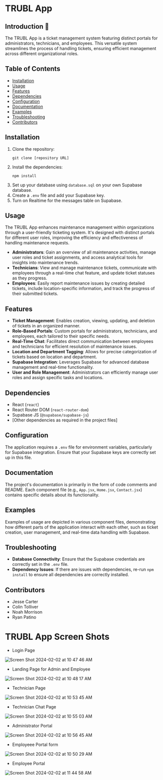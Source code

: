 
# TRUBL App

## Introduction 👋
The TRUBL App is a ticket management system featuring distinct portals for administrators, technicians, and employees. This versatile system streamlines the process of handling tickets, ensuring efficient management across different organizational roles.

## Table of Contents
- [Installation](#installation)
- [Usage](#usage)
- [Features](#features)
- [Dependencies](#dependencies)
- [Configuration](#configuration)
- [Documentation](#documentation)
- [Examples](#examples)
- [Troubleshooting](#troubleshooting)
- [Contributors](#contributors)

## Installation
1. Clone the repository:
   ```
   git clone [repository URL]
   ```
2. Install the dependencies:
   ```
   npm install
   ```
3. Set up your database using `database.sql` on your own Supabase database.
4. Create a `.env` file and add your Supabase key.
5. Turn on Realtime for the messages table on Supabase.

## Usage
The TRUBL App enhances maintenance management within organizations through a user-friendly ticketing system. It's designed with distinct portals for different user roles, improving the efficiency and effectiveness of handling maintenance requests.

- **Administrators**: Gain an overview of all maintenance activities, manage user roles and ticket assignments, and access analytical tools for insights into maintenance trends.
- **Technicians**: View and manage maintenance tickets, communicate with employees through a real-time chat feature, and update ticket statuses as they progress.
- **Employees**: Easily report maintenance issues by creating detailed tickets, include location-specific information, and track the progress of their submitted tickets.

## Features
- **Ticket Management**: Enables creation, viewing, updating, and deletion of tickets in an organized manner.
- **Role-Based Portals**: Custom portals for administrators, technicians, and employees, each tailored to their specific needs.
- **Real-Time Chat**: Facilitates direct communication between employees and technicians for efficient resolution of maintenance issues.
- **Location and Department Tagging**: Allows for precise categorization of tickets based on location and department.
- **Supabase Integration**: Leverages Supabase for advanced database management and real-time functionality.
- **User and Role Management**: Administrators can efficiently manage user roles and assign specific tasks and locations.


## Dependencies
- React (`react`)
- React Router DOM (`react-router-dom`)
- Supabase JS (`@supabase/supabase-js`)
- [Other dependencies as required in the project files]

## Configuration
The application requires a `.env` file for environment variables, particularly for Supabase integration. Ensure that your Supabase keys are correctly set up in this file.

## Documentation
The project's documentation is primarily in the form of code comments and README. Each component file (e.g., `App.jsx`, `Home.jsx`, `Contact.jsx`) contains specific details about its functionality.

## Examples
Examples of usage are depicted in various component files, demonstrating how different parts of the application interact with each other, such as ticket creation, user management, and real-time data handling with Supabase.

## Troubleshooting
- **Database Connectivity**: Ensure that the Supabase credentials are correctly set in the `.env` file.
- **Dependency Issues**: If there are issues with dependencies, re-run `npm install` to ensure all dependencies are correctly installed.

## Contributors
- Jesse Carter
- Colin Tolliver
- Noah Morrison
- Ryan Patino


# TRUBL App Screen Shots

- Login Page
  
![Screen Shot 2024-02-02 at 10 47 46 AM](https://github.com/SparkinSoftware/TRUBL/assets/106916823/c3530856-29be-402b-b244-33c9f7ceac12)

- Landing Page for Admin and Employee
 
![Screen Shot 2024-02-02 at 10 48 17 AM](https://github.com/SparkinSoftware/TRUBL/assets/106916823/0abdc6b1-5b75-4187-89a4-9d7785120a6e)

- Technician Page
 
![Screen Shot 2024-02-02 at 10 53 45 AM](https://github.com/SparkinSoftware/TRUBL/assets/106916823/69c3bf08-93dc-4838-82af-ee917204463c)

- Technician Chat Page

 ![Screen Shot 2024-02-02 at 10 55 03 AM](https://github.com/SparkinSoftware/TRUBL/assets/106916823/0f973542-17bb-43b3-a0ec-0cac661a72a6)

- Administrator Portal
 
![Screen Shot 2024-02-02 at 10 56 45 AM](https://github.com/SparkinSoftware/TRUBL/assets/106916823/f56d7159-8f65-4fd0-ad7a-00932fbde7d7)


- Employeee Portal form

![Screen Shot 2024-02-02 at 10 50 29 AM](https://github.com/SparkinSoftware/TRUBL/assets/106916823/a60bd92f-7396-426d-a1e1-ad835e40c858)

- Employee Portal

![Screen Shot 2024-02-02 at 11 44 58 AM](https://github.com/SparkinSoftware/TRUBL/assets/106916823/a8fae0ba-b820-4922-813c-0c3238798c16)
